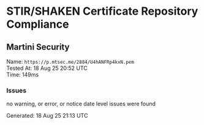 # STIR/SHAKEN Certificate Repository Compliance

## Martini Security

Name: `https://p.mtsec.me/2884/U4hANFRp4kxN.pem`\
Tested At: 18 Aug 25 20:52 UTC\
Time: 149ms

### Issues

no warning, or error, or notice date level issues were found

Generated: 18 Aug 25 21:13 UTC